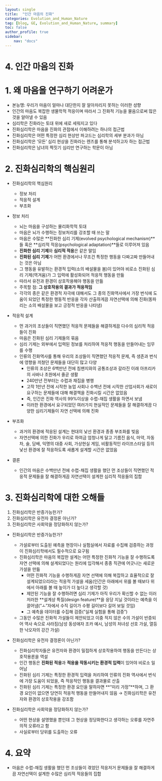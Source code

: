 ```yaml
---
layout: single
title:  "인간 마음의 진화"
categories: Evolution_and_Human_Nature
tag: [blog, GE, Evolution_and_Human_Nature, summary]
toc: false
author_profile: true
sidebar:
    nav: "docs"
---
```


# 4. 인간 마음의 진화

# 1. 왜 마음을 연구하기 어려운가

- 본능맹: 우리가 마음이 얼마나 대단한지 잘 알아차리지 못하는 이러한 성향
- 인간의 마음도 복잡한 생물학적 적응이며 따라서 그 진화적 기능을 물음으로써 많은 것을 알아낼 수 있음
- 심리학은 진화라는 토대 위에 새로 세워지고 있다
- 진화심리학은 마음을 진화의 관점에서 이해하려는 하나의 접근법
- 진화심리학은 어떤 특정한 심리 현상만 파고드는 심리학의 세부 분과가 아님
- 진화심리학은 ‘모든’ 심리 현상을 진화라는 렌즈를 통해 분석하고자 하는 접근법
- 진화심리학은 남녀의 짝짓기 심리만 연구하는 학문이 아님

# 2. 진화심리학의 핵심원리

- 진화심리학의 핵심원리
    - 정보  처리
    - 적응적 설계
    - 부조화

- 정보 처리
    - 뇌는 마음을 구성하는 물리화학적 토대
    - 마음은 뇌가 수행하는 정보처리를 강조할 때 쓰는 말
    - 마음은 수많은 **진화한 심리 기제(evolved psychological mechanism)**들 혹은 **심리적 적응(psychological adaptation)**들로 이루어져 있음
    - **진화한 심리 기제**와 **심리적 적응**은 같은 말임
    - **진화된 심리 기제**가 어떤 환경에서나 무조건 특정한 행동을 다짜고짜 만들어내는 것은 아님
    - 그 행동을 유발하는 환경적 입력(소의 배설물을 봄)이 있어야 비로소 진화된 심리 기제(역겨움)가 그 입력에 활성화되어 적응적 행동을 만듦
    - 따라서 유전과 환경이 상호작용해야 행동을 만듦
    - 주목할 점: **그 상호작용의 결과가 적응적임**
    - 각각의 종은 같은 환경적 자극에 대해서도 그 종의 진화역사에서 가장 번식에 도움이 되었던 특정한 행동적 반응을 각자 산출하게끔 자연선택에 의해 진화(똥파리는 소의 배설물을 보고 긍정적 반응을 나타냄)

- 적응적 설계
    - 먼 과거의 조상들이 직면했던 적응적 문제들을 해결하게끔 다수의 심리적 적응들이 진화
    - 마음은 진화된 심리 기제들의 묶음
    - 심리 기제는 외부에서 입력된 정보를 처리하여 적응적 행동을 만들어내는 임무를 수행
    - 인류의 진화역사를 통해 우리의 조상들이 직면했던 적응적 문제, 즉 생존과 번식에 영향을 끼쳤던 문제들을 대단히 많고 다양
        - 인류의 조상은 6백만년 전에 침팬지와의 공통조상과 갈라진 이래 아프리카의 사바나 초원에서 줄곧 생활
        - 240만년 전부터는 수렵과 채집을 병행
        - 고작 1만년 전에 시작한 농업 사회나 수백년 전에 시작한 산업사회가 새로이 요구하는 문제들에 대해 해결책을 진화시킬 시간은 없었음
        - 즉, 인간은 진화 역사의 99%이상을 수렵-채집 생활을 하면서 보냄
        - 이러한 환경에서 요구되었던 여러가지 현실적인 문제들을 잘 해결하게끔 다양한 심리기제들이 자연 선택에 의해 진화

- 부조화
    - 과거의 환경에 적응된 설계는 현대의 낯선 환경과 종종 부조화를 빚음
    - 자연선택에 의한 진화가 우리로 하여금 엄청나게 달고 기름진 음식, 마약, 자동차, 술, 담배, 익명의 대중 사회, 가상현실 게임, 비활동적인 라이프스타일 등의 낯선 환경에 잘 적응하도록 새롭게 설계할 시간은 없었음
    
- 결론
    - 인간의 마음은 수백만년 전에 수렵-채집 생활을 했던 먼 조상들이 직면했던 적응적 문제들을 잘 해결하게끔 자연선택이 설계한 심리적 적응들의 집합

# 3. 진화심리학에 대한 오해들

1. 진화심리학은 반증가능한가?
2. 진화심리학은 유전자 결정론 아닌가?
3. 진화심리학은 사회악을 정당화하지 않는가?

- 진화심리학은 반증가능한가?
    - 가설로부터 도출된 예측을 현장이나 실험실에서 자료를 수집해 검증하는 과정이 진화심리학에서도 필수적으로 요구됨
    - 진화심리학은 마음의 복잡한 설계는 어떤 특정한 진화적 기능을 잘 수행하도록 자연 선택에 의해 설계되었다는 원리에 입각해서 종종 직관에 어긋나는 새로운 가설을 만듦
        - 어떤 진화적 기능을 수행하게끔 자연 선택에 의해 복잡하고 효율적으로 잘 설계되었으리라는 적응적 가설을 세움(인간은 아래에서 위를 볼 때보다 위에서 아래를 볼 때 높이가 더 높다고 생각할 것)
        - 제안된 기능을 잘 수행하려면 심리 기제가 아직 우리가 확신할 수 없는 이러저러한 **설계상 특질(design feature)**을 응당 지닐 것이라는 예측을 이끌어냄(”ㅗ”자에서 수직 길이가 수평 길이보다 길어 보일 것임)
        - 그 예측을 데이터를 수집해 검증(”실제 실험을 통해 검증”)
    - 그동안 수많은 진화적 가설들이 제안되었고 이중 적지 않은 수의 가설이 반증되어 역사 속으로 사라짐(남성 동성애자 조카 예시, 남성의 처녀성 선호 가설, 열등한 낙오자의 강간 가설)

- 진화심리학은 유전자 결정론이 아닌가?
    - 진화심리학자들은 유전자와 환경이 밀접하게 상호작용하여 행동을 만든다는 상호작용론을 역설
    - 인간 행동은 **진화된 적응**과 **적응을 작동시키는 환경적 입력**이 있어야 비로소 일어남
    - 진화된 심리 기제는 특정한 환경적 입력을 처리하여 인류의 진화 역사에서 번식에 가장 도움이 되었을, 즉 적응적인 행동을 결과물로 산출
    - 진화된 심리 기제는 특정한 환경 요인을 말하자면 **“미리 가정”**하며, 그 환경 요인이 없으면 당연히 적응적 행동을 만들어내지 않음 → 진화심리학은 유전자와 환경의 상호작용을 강조함
    
- 진화심리학은 사회악을 정당화하지 않는가?
    - 어떤 현상을 설명했을 뿐인데 그 현상을 정당화한다고 생각하는 오류를 자연주의적 오류라고 함
    - 사실로부터 당위를 도출하는 오류

# 4. 요약

- 마음은 수렵-채집 생활을 했던 먼 조상들이 겪었던 적응저거 문제들을 잘 해결하게끔 자연선택이 설계한 수많은 심리적 적응들의 집합